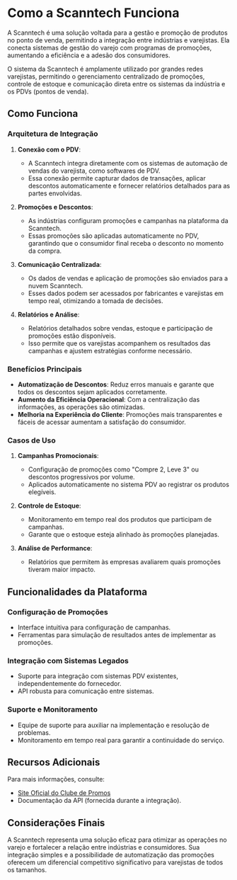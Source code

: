 # Como a Scanntech Funciona

A Scanntech é uma solução voltada para a gestão e promoção de produtos no ponto de venda, permitindo a integração entre indústrias e varejistas. Ela conecta sistemas de gestão do varejo com programas de promoções, aumentando a eficiência e a adesão dos consumidores.

O sistema da Scanntech é amplamente utilizado por grandes redes varejistas, permitindo o gerenciamento centralizado de promoções, controle de estoque e comunicação direta entre os sistemas da indústria e os PDVs (pontos de venda).

## Como Funciona

### Arquitetura de Integração

1. **Conexão com o PDV**:
    
    - A Scanntech integra diretamente com os sistemas de automação de vendas do varejista, como softwares de PDV.
    - Essa conexão permite capturar dados de transações, aplicar descontos automaticamente e fornecer relatórios detalhados para as partes envolvidas.
2. **Promoções e Descontos**:
    
    - As indústrias configuram promoções e campanhas na plataforma da Scanntech.
    - Essas promoções são aplicadas automaticamente no PDV, garantindo que o consumidor final receba o desconto no momento da compra.
3. **Comunicação Centralizada**:
    
    - Os dados de vendas e aplicação de promoções são enviados para a nuvem Scanntech.
    - Esses dados podem ser acessados por fabricantes e varejistas em tempo real, otimizando a tomada de decisões.
4. **Relatórios e Análise**:
    
    - Relatórios detalhados sobre vendas, estoque e participação de promoções estão disponíveis.
    - Isso permite que os varejistas acompanhem os resultados das campanhas e ajustem estratégias conforme necessário.

### Benefícios Principais

- **Automatização de Descontos**: Reduz erros manuais e garante que todos os descontos sejam aplicados corretamente.
- **Aumento da Eficiência Operacional**: Com a centralização das informações, as operações são otimizadas.
- **Melhoria na Experiência do Cliente**: Promoções mais transparentes e fáceis de acessar aumentam a satisfação do consumidor.

### Casos de Uso

1. **Campanhas Promocionais**:
    
    - Configuração de promoções como "Compre 2, Leve 3" ou descontos progressivos por volume.
    - Aplicados automaticamente no sistema PDV ao registrar os produtos elegíveis.
2. **Controle de Estoque**:
    
    - Monitoramento em tempo real dos produtos que participam de campanhas.
    - Garante que o estoque esteja alinhado às promoções planejadas.
3. **Análise de Performance**:
    
    - Relatórios que permitem às empresas avaliarem quais promoções tiveram maior impacto.

## Funcionalidades da Plataforma

### Configuração de Promoções

- Interface intuitiva para configuração de campanhas.
- Ferramentas para simulação de resultados antes de implementar as promoções.

### Integração com Sistemas Legados

- Suporte para integração com sistemas PDV existentes, independentemente do fornecedor.
- API robusta para comunicação entre sistemas.

### Suporte e Monitoramento

- Equipe de suporte para auxiliar na implementação e resolução de problemas.
- Monitoramento em tempo real para garantir a continuidade do serviço.

## Recursos Adicionais

Para mais informações, consulte:

- [Site Oficial do Clube de Promos](https://clubedepromos.com.br/#)
- Documentação da API (fornecida durante a integração).

## Considerações Finais

A Scanntech representa uma solução eficaz para otimizar as operações no varejo e fortalecer a relação entre indústrias e consumidores. Sua integração simples e a possibilidade de automatização das promoções oferecem um diferencial competitivo significativo para varejistas de todos os tamanhos.
